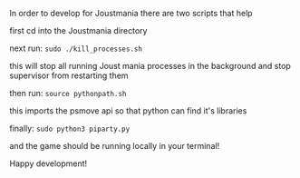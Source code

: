 In order to develop for Joustmania there are two scripts that help

first cd into the Joustmania directory

next run:
`sudo ./kill_processes.sh`

this will stop all running Joust mania processes in the background and stop supervisor from restarting them

then run:
`source pythonpath.sh`

this imports the psmove api so that python can find it's libraries

finally:
`sudo python3 piparty.py`

and the game should be running locally in your terminal!

Happy development!
